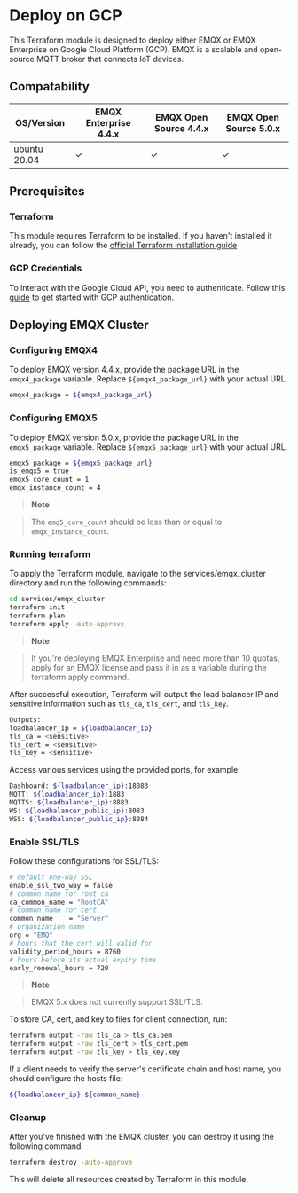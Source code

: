 # Deploy on GCP


This Terraform module is designed to deploy either EMQX or EMQX Enterprise on Google Cloud Platform (GCP). EMQX is a scalable and open-source MQTT broker that connects IoT devices.

## Compatability

|   OS/Version | EMQX Enterprise 4.4.x | EMQX Open Source 4.4.x | EMQX Open Source 5.0.x |
|--------------|-----------------------|------------------------|------------------------|
| ubuntu 20.04 | ✓                     | ✓                      | ✓                      |


## Prerequisites

### Terraform 

This module requires Terraform to be installed. If you haven't installed it already, you can follow the [official Terraform installation guide](https://developer.hashicorp.com/terraform/tutorials/gcp-get-started/install-cli)

### GCP Credentials

To interact with the Google Cloud API, you need to authenticate. Follow this [guide](https://registry.terraform.io/providers/hashicorp/google/latest/docs/guides/getting_started#adding-credentials) to get started with GCP authentication.

## Deploying EMQX Cluster

### Configuring EMQX4

To deploy EMQX version 4.4.x, provide the package URL in the `emqx4_package` variable. Replace `${emqx4_package_url}` with your actual URL.

```bash
emqx4_package = ${emqx4_package_url}
```

### Configuring EMQX5

To deploy EMQX version 5.0.x, provide the package URL in the `emqx5_package` variable. Replace `${emqx5_package_url}` with your actual URL.

```bash
emqx5_package = ${emqx5_package_url}
is_emqx5 = true
emqx5_core_count = 1
emqx_instance_count = 4
```

> **Note**

> The `emq5_core_count` should be less than or equal to `emqx_instance_count`. 


### Running terraform

To apply the Terraform module, navigate to the services/emqx_cluster directory and run the following commands:

```bash
cd services/emqx_cluster
terraform init
terraform plan
terraform apply -auto-approve
```

> **Note**

> If you're deploying EMQX Enterprise and need more than 10 quotas, apply for an EMQX license and pass it in as a variable during the terraform apply command.



After successful execution, Terraform will output the load balancer IP and sensitive information such as `tls_ca`, `tls_cert`, and `tls_key`.


```bash
Outputs:
loadbalancer_ip = ${loadbalancer_ip}
tls_ca = <sensitive>
tls_cert = <sensitive>
tls_key = <sensitive>
```

Access various services using the provided ports, for example:

```bash
Dashboard: ${loadbalancer_ip}:18083
MQTT: ${loadbalancer_ip}:1883
MQTTS: ${loadbalancer_ip}:8883
WS: ${loadbalancer_public_ip}:8083
WSS: ${loadbalancer_public_ip}:8084
```

### Enable SSL/TLS

Follow these configurations for SSL/TLS:


```bash
# default one-way SSL
enable_ssl_two_way = false
# common name for root ca
ca_common_name = "RootCA"
# common name for cert
common_name    = "Server"
# organization name
org = "EMQ"
# hours that the cert will valid for
validity_period_hours = 8760
# hours before its actual expiry time
early_renewal_hours = 720
```

> **Note**

> EMQX 5.x does not currently support SSL/TLS. 

To store CA, cert, and key to files for client connection, run:


``` bash
terraform output -raw tls_ca > tls_ca.pem
terraform output -raw tls_cert > tls_cert.pem
terraform output -raw tls_key > tls_key.key
```

If a client needs to verify the server's certificate chain and host name, you should configure the hosts file:


``` bash
${loadbalancer_ip} ${common_name}
```

### Cleanup

After you've finished with the EMQX cluster, you can destroy it using the following command:


```bash
terraform destroy -auto-approve
```

This will delete all resources created by Terraform in this module.

